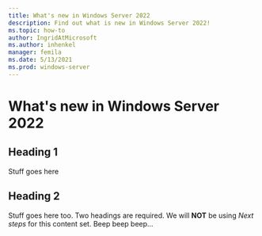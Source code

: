 ```yaml
---
title: What's new in Windows Server 2022
description: Find out what is new in Windows Server 2022!
ms.topic: how-to
author: IngridAtMicrosoft
ms.author: inhenkel
manager: femila
ms.date: 5/13/2021
ms.prod: windows-server
---
```


<!--Need to check the UCM taxonomy for the correct metadata -->

# What's new in Windows Server 2022

## Heading 1

Stuff goes here

## Heading 2

Stuff goes here too.  Two headings are required. We will **NOT** be using *Next steps* for this content set. Beep beep beep...
